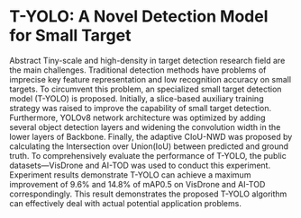# T-YOLO: A Novel Detection Model for Small Target 
Abstract
Tiny-scale and high-density in target detection research field are the main challenges. Traditional detection
methods have problems of imprecise key feature representation and low recognition accuracy on small targets.
To circumvent this problem, an specialized small target detection model (T-YOLO) is proposed. Initially, a 
slice-based auxiliary training strategy was raised to improve the capability of small target detection.
Furthermore, YOLOv8 network architecture was optimized by adding several object detection layers and widening 
the convolution width in the lower layers of Backbone. Finally, the adaptive CIoU-NWD was proposed by calculating
the Intersection over Union(IoU) between predicted and ground truth. To comprehensively evaluate the performance
of T-YOLO, the public datasets—VisDrone and AI-TOD was used to conduct this experiment. Experiment results 
demonstrate T-YOLO can achieve a maximum improvement of 9.6% and 14.8% of mAP0.5 on VisDrone and AI-TOD correspondingly.
This result demonstrates the proposed T-YOLO algorithm can effectively deal with actual potential application problems.

